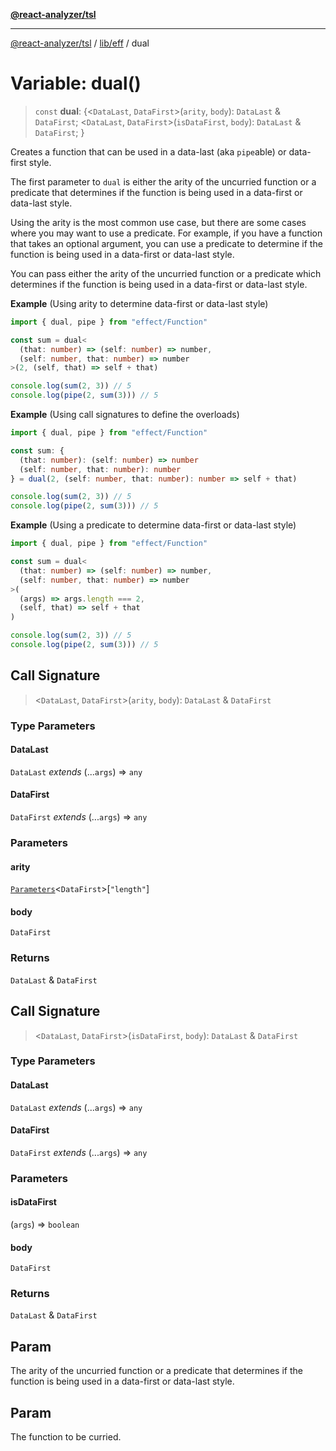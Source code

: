 [**@react-analyzer/tsl**](../../../README.md)

***

[@react-analyzer/tsl](../../../README.md) / [lib/eff](../README.md) / dual

# Variable: dual()

> `const` **dual**: \{\<`DataLast`, `DataFirst`\>(`arity`, `body`): `DataLast` & `DataFirst`; \<`DataLast`, `DataFirst`\>(`isDataFirst`, `body`): `DataLast` & `DataFirst`; \}

Creates a function that can be used in a data-last (aka `pipe`able) or
data-first style.

The first parameter to `dual` is either the arity of the uncurried function
or a predicate that determines if the function is being used in a data-first
or data-last style.

Using the arity is the most common use case, but there are some cases where
you may want to use a predicate. For example, if you have a function that
takes an optional argument, you can use a predicate to determine if the
function is being used in a data-first or data-last style.

You can pass either the arity of the uncurried function or a predicate
which determines if the function is being used in a data-first or
data-last style.

**Example** (Using arity to determine data-first or data-last style)

```ts
import { dual, pipe } from "effect/Function"

const sum = dual<
  (that: number) => (self: number) => number,
  (self: number, that: number) => number
>(2, (self, that) => self + that)

console.log(sum(2, 3)) // 5
console.log(pipe(2, sum(3))) // 5
```

**Example** (Using call signatures to define the overloads)

```ts
import { dual, pipe } from "effect/Function"

const sum: {
  (that: number): (self: number) => number
  (self: number, that: number): number
} = dual(2, (self: number, that: number): number => self + that)

console.log(sum(2, 3)) // 5
console.log(pipe(2, sum(3))) // 5
```

**Example** (Using a predicate to determine data-first or data-last style)

```ts
import { dual, pipe } from "effect/Function"

const sum = dual<
  (that: number) => (self: number) => number,
  (self: number, that: number) => number
>(
  (args) => args.length === 2,
  (self, that) => self + that
)

console.log(sum(2, 3)) // 5
console.log(pipe(2, sum(3))) // 5
```

## Call Signature

> \<`DataLast`, `DataFirst`\>(`arity`, `body`): `DataLast` & `DataFirst`

### Type Parameters

#### DataLast

`DataLast` *extends* (...`args`) => `any`

#### DataFirst

`DataFirst` *extends* (...`args`) => `any`

### Parameters

#### arity

[`Parameters`](https://www.typescriptlang.org/docs/handbook/utility-types.html#parameterstype)\<`DataFirst`\>\[`"length"`\]

#### body

`DataFirst`

### Returns

`DataLast` & `DataFirst`

## Call Signature

> \<`DataLast`, `DataFirst`\>(`isDataFirst`, `body`): `DataLast` & `DataFirst`

### Type Parameters

#### DataLast

`DataLast` *extends* (...`args`) => `any`

#### DataFirst

`DataFirst` *extends* (...`args`) => `any`

### Parameters

#### isDataFirst

(`args`) => `boolean`

#### body

`DataFirst`

### Returns

`DataLast` & `DataFirst`

## Param

The arity of the uncurried function or a predicate that determines if the function is being used in a data-first or data-last style.

## Param

The function to be curried.
